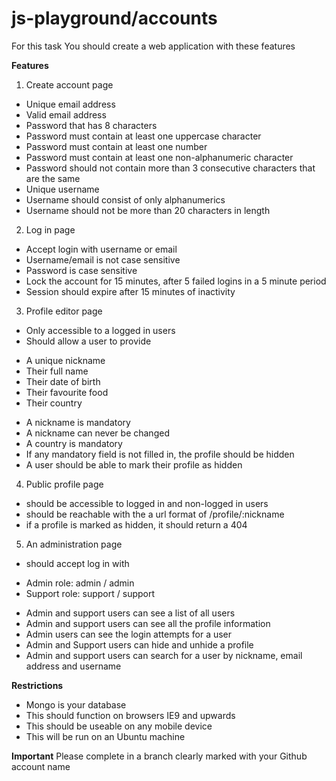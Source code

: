 js-playground/accounts
=============

For this task
You should create a web application with these features


**Features**
1. Create account page
* Unique email address
* Valid email address
* Password that has 8 characters
* Password must contain at least one uppercase character
* Password must contain at least one number
* Password must contain at least one non-alphanumeric character
* Password should not contain more than 3 consecutive characters that are the same
* Unique username
* Username should consist of only alphanumerics
* Username should not be more than 20 characters in length
2. Log in page 
* Accept login with username or email
* Username/email is not case sensitive
* Password is case sensitive
* Lock the account for 15 minutes, after 5 failed logins in a 5 minute period
* Session should expire after 15 minutes of inactivity
3. Profile editor page
* Only accessible to a logged in users
* Should allow a user to provide
 - A unique nickname
 - Their full name
 - Their date of birth
 - Their favourite food
 - Their country
* A nickname is mandatory
* A nickname can never be changed
* A country is mandatory
* If any mandatory field is not filled in, the profile should be hidden
* A user should be able to mark their profile as hidden
4. Public profile page
* should be accessible to logged in and non-logged in users
* should be reachable with the a url format of /profile/:nickname
* if a profile is marked as hidden, it should return a 404
5. An administration page
* should accept log in with
- Admin role: admin / admin
- Support role: support / support
* Admin and support users can see a list of all users
* Admin and support users can see all the profile information
* Admin users can see the login attempts for a user
* Admin and Support users can hide and unhide a profile
* Admin and support users can search for a user by nickname, email address and username
	
	

	
**Restrictions**
* Mongo is your database
* This should function on browsers IE9 and upwards
* This should be useable on any mobile device
* This will be run on an Ubuntu machine


**Important**
Please complete in a branch clearly marked with your Github account name
